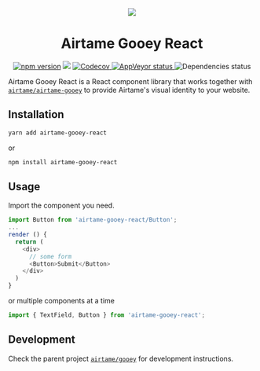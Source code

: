 <div align="center">
  <img src="https://s3-us-west-2.amazonaws.com/s.cdpn.io/244725/gooey-react.png" />
  <h1>Airtame Gooey React</h1>
  <a href="https://www.npmjs.com/package/airtame-gooey-react"><img src="https://img.shields.io/npm/v/airtame-gooey-react.svg" alt="npm version"></a>
  <a href="https://travis-ci.org/airtame/airtame-gooey-react" target="_blank"><img src="https://img.shields.io/travis/airtame/airtame-gooey-react.svg"></a>
  <a href="https://codecov.io/gh/airtame/airtame-gooey-react" target="_blank">
    <img src="https://img.shields.io/codecov/c/github/airtame/airtame-gooey-react.svg" alt="Codecov" />
  </a>
  <a href="https://ci.appveyor.com/project/mmellado/airtame-gooey" target="_blank">
    <img src="https://img.shields.io/appveyor/ci/mmellado/airtame-gooey-react.svg" alt="AppVeyor status">
  </a>
  <img src="https://img.shields.io/david/airtame/airtame-gooey-react.svg" alt="Dependencies status" />
</div>


Airtame Gooey React is a React component library that works together with [`airtame/airtame-gooey`](https://github.com/airtame/airtame-gooey) to provide Airtame's visual identity to your website.

## Installation

```bash
yarn add airtame-gooey-react
```
or
```bash
npm install airtame-gooey-react
```

## Usage

Import the component you need.

```javascript
import Button from 'airtame-gooey-react/Button';
...
render () {
  return (
    <div>
      // some form
      <Button>Submit</Button>
    </div>
  )
}
```
or multiple components at a time

```javascript
import { TextField, Button } from 'airtame-gooey-react';
```

## Development

Check the parent project [`airtame/gooey`](https://github.com/airtame/airtame-gooey) for development instructions.